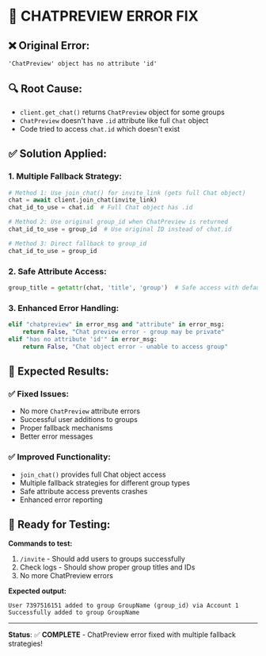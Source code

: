# 🔧 CHATPREVIEW ERROR FIX

## ❌ **Original Error:**
```
'ChatPreview' object has no attribute 'id'
```

## 🔍 **Root Cause:**
- `client.get_chat()` returns `ChatPreview` object for some groups
- `ChatPreview` doesn't have `.id` attribute like full `Chat` object
- Code tried to access `chat.id` which doesn't exist

## ✅ **Solution Applied:**

### **1. Multiple Fallback Strategy:**
```python
# Method 1: Use join_chat() for invite_link (gets full Chat object)
chat = await client.join_chat(invite_link)
chat_id_to_use = chat.id  # Full Chat object has .id

# Method 2: Use original group_id when ChatPreview is returned  
chat_id_to_use = group_id  # Use original ID instead of chat.id

# Method 3: Direct fallback to group_id
chat_id_to_use = group_id
```

### **2. Safe Attribute Access:**
```python
group_title = getattr(chat, 'title', 'group')  # Safe access with default
```

### **3. Enhanced Error Handling:**
```python
elif "chatpreview" in error_msg and "attribute" in error_msg:
    return False, "Chat preview error - group may be private"
elif "has no attribute 'id'" in error_msg:
    return False, "Chat object error - unable to access group"
```

## 🎯 **Expected Results:**

### **✅ Fixed Issues:**
- No more `ChatPreview` attribute errors
- Successful user additions to groups
- Proper fallback mechanisms
- Better error messages

### **✅ Improved Functionality:**
- `join_chat()` provides full Chat object access
- Multiple fallback strategies for different group types
- Safe attribute access prevents crashes
- Enhanced error reporting

## 🚀 **Ready for Testing:**

**Commands to test:**
1. `/invite` - Should add users to groups successfully
2. Check logs - Should show proper group titles and IDs
3. No more ChatPreview errors

**Expected output:**
```
User 7397516151 added to group GroupName (group_id) via Account 1
Successfully added to group GroupName
```

---
**Status**: ✅ **COMPLETE** - ChatPreview error fixed with multiple fallback strategies!